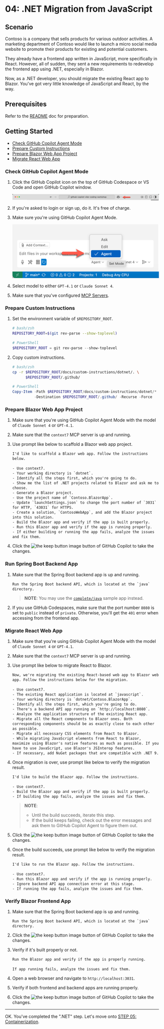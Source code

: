 # 04: .NET Migration from JavaScript

## Scenario

Contoso is a company that sells products for various outdoor activities. A marketing department of Contoso would like to launch a micro social media website to promote their products for existing and potential customers.

They already have a frontend app written in JavaScript, more specifically in React. However, all of sudden, they sent a new requirements to redevelop the frontend app using .NET, especially in Blazor.

Now, as a .NET developer, you should migrate the existing React app to Blazor. You've got very little knowledge of JavaScript and React, by the way.

## Prerequisites

Refer to the [README](../README.md) doc for preparation.

## Getting Started

- [Check GitHub Copilot Agent Mode](#check-github-copilot-agent-mode)
- [Prepare Custom Instructions](#prepare-custom-instructions)
- [Prepare Blazor Web App Project](#prepare-blazor-web-app-project)
- [Migrate React Web App](#migrate-react-web-app)

### Check GitHub Copilot Agent Mode

1. Click the GitHub Copilot icon on the top of GitHub Codespace or VS Code and open GitHub Copilot window.

   ![Open GitHub Copilot Chat](./images/setup-02.png)

1. If you're asked to login or sign up, do it. It's free of charge.
1. Make sure you're using GitHub Copilot Agent Mode.

   ![GitHub Copilot Agent Mode](./images/setup-03.png)

1. Select model to either `GPT-4.1` or `Claude Sonnet 4`.
1. Make sure that you've configured [MCP Servers](./00-setup.md#set-up-mcp-servers).

### Prepare Custom Instructions

1. Set the environment variable of `$REPOSITORY_ROOT`.

   ```bash
   # bash/zsh
   REPOSITORY_ROOT=$(git rev-parse --show-toplevel)
   ```

   ```powershell
   # PowerShell
   $REPOSITORY_ROOT = git rev-parse --show-toplevel
   ```

1. Copy custom instructions.

    ```bash
    # bash/zsh
    cp -r $REPOSITORY_ROOT/docs/custom-instructions/dotnet/. \
          $REPOSITORY_ROOT/.github/
    ```

    ```powershell
    # PowerShell
    Copy-Item -Path $REPOSITORY_ROOT/docs/custom-instructions/dotnet/* `
              -Destination $REPOSITORY_ROOT/.github/ -Recurse -Force
    ```

### Prepare Blazor Web App Project

1. Make sure that you're using GitHub Copilot Agent Mode with the model of `Claude Sonnet 4` or `GPT-4.1`.
1. Make sure that the `context7` MCP server is up and running.
1. Use prompt like below to scaffold a Blazor web app project.

    ```text
    I'd like to scaffold a Blazor web app. Follow the instructions below.

    - Use context7.
    - Your working directory is `dotnet`.
    - Identify all the steps first, which you're going to do.
    - Show me the list of .NET projects related to Blazor and ask me to choose.
    - Generate a Blazor project.
    - Use the project name of `Contoso.BlazorApp`.
    - Update `launchSettings.json` to change the port number of `3031` for HTTP, `43031` for HTTPS.
    - Create a solution, `ContosoWebApp`, and add the Blazor project into this solution.
    - Build the Blazor app and verify if the app is built properly.
    - Run this Blazor app and verify if the app is running properly.
    - If either building or running the app fails, analyze the issues and fix them.
    ```

1. Click the ![the keep button image](https://img.shields.io/badge/keep-blue) button of GitHub Copilot to take the changes.

### Run Spring Boot Backend App

1. Make sure that the Spring Boot backend app is up and running.

    ```text
    Run the Spring Boot backend API, which is located at the `java` directory.
    ```

   > **NOTE**: You may use the [`complete/java`](../complete/java/) sample app instead.

1. If you use GitHub Codespaces, make sure that the port number `8080` is set to `public` instead of `private`. Otherwise, you'll get the `401` error when accessing from the frontend app.

### Migrate React Web App

1. Make sure that you're using GitHub Copilot Agent Mode with the model of `Claude Sonnet 4` or `GPT-4.1`.
1. Make sure that the `context7` MCP server is up and running.
1. Use prompt like below to migrate React to Blazor.

    ```text
    Now, we're migrating the existing React-based web app to Blazor web app. Follow the instructions below for the migration.
    
    - Use context7.
    - The existing React application is located at `javascript`.
    - Your working directory is `dotnet/Contoso.BlazorApp`.
    - Identify all the steps first, which you're going to do.
    - There's a backend API app running on `http://localhost:8080`.
    - Analyze the application structure of the existing React app.
    - Migrate all the React components to Blazor ones. Both corresponding components should be as exactly close to each other as possible.
    - Migrate all necessary CSS elements from React to Blazor.
    - While migrating JavaScript elements from React to Blazor, maximize using Blazor's native features as much as possible. If you have to use JavaScript, use Blazor's JSInterop features.
    - If necessary, add NuGet packages that are compatible with .NET 9.
    ```

1. Once migration is over, use prompt like below to verify the migration result.

    ```text
    I'd like to build the Blazor app. Follow the instructions.

    - Use context7.
    - Build the Blazor app and verify if the app is built properly.
    - If building the app fails, analyze the issues and fix them.
    ```

   > **NOTE**:
   >
   > - Until the build succeeds, iterate this step.
   > - If the build keeps failing, check out the error messages and ask them to GitHub Copilot Agent to figure them out.

1. Click the ![the keep button image](https://img.shields.io/badge/keep-blue) button of GitHub Copilot to take the changes.
1. Once the build succeeds, use prompt like below to verify the migration result.

    ```text
    I'd like to run the Blazor app. Follow the instructions.

    - Use context7.
    - Run this Blazor app and verify if the app is running properly.
    - Ignore backend API app connection error at this stage.
    - If running the app fails, analyze the issues and fix them.
    ```

### Verify Blazor Frontend App

1. Make sure that the Spring Boot backend app is up and running.

    ```text
    Run the Spring Boot backend API, which is located at the `java` directory.
    ```

1. Click the ![the keep button image](https://img.shields.io/badge/keep-blue) button of GitHub Copilot to take the changes.
1. Verify if it's built properly or not.

    ```text
    Run the Blazor app and verify if the app is properly running.

    If app running fails, analyze the issues and fix them.
    ```

1. Open a web browser and navigate to `http://localhost:3031`.
1. Verify if both frontend and backend apps are running properly.
1. Click the ![the keep button image](https://img.shields.io/badge/keep-blue) button of GitHub Copilot to take the changes.

---

OK. You've completed the ".NET" step. Let's move onto [STEP 05: Containerization](./05-containerization.md).
